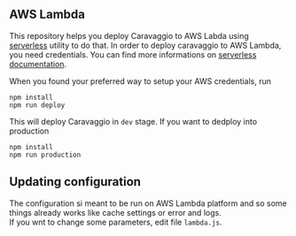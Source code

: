 ## AWS Lambda

This repository helps you deploy Caravaggio to AWS Labda using [serverless](https://www.serverless.com/)
utility to do that. 
In order to deploy caravaggio to AWS Lambda, you need credentials. You can find more informations on [serverless documentation](http://slss.io/aws-creds-setup).

When you found your preferred way to setup your AWS credentials, run

```
npm install
npm run deploy
```

This will deploy Caravaggio in `dev` stage. If you want to dedploy into production

```
npm install
npm run production
```

## Updating configuration

The configuration si meant to be run on AWS Lambda platform and so some things already works like cache
settings or error and logs.    
If you wnt to change some parameters, edit file `lambda.js`.
